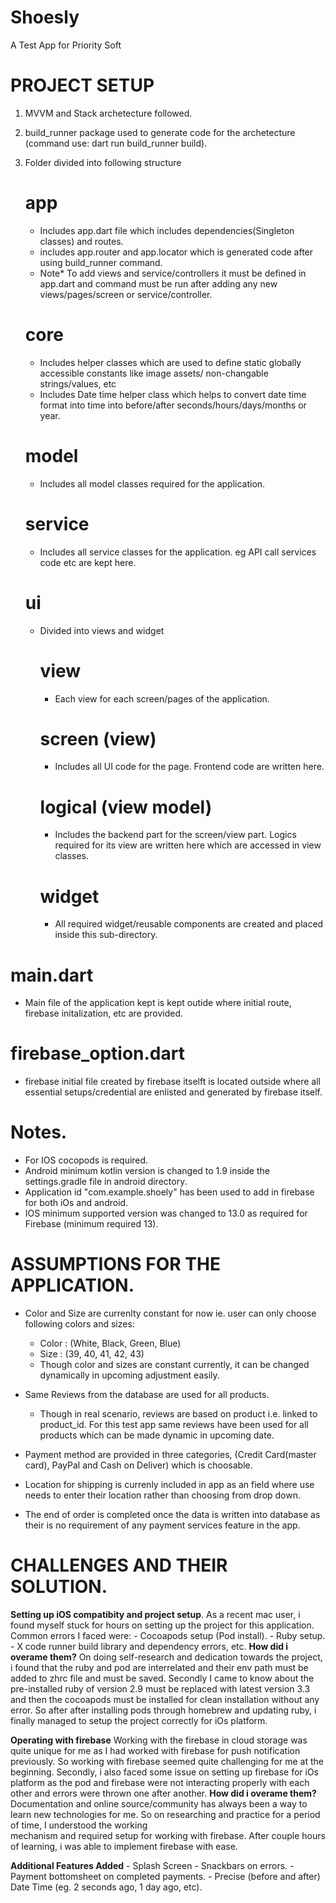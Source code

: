 # Shoesly

A Test App for Priority Soft

# PROJECT SETUP

1. MVVM and Stack archetecture followed.
2. build_runner package used to generate code for the archetecture (command use: dart run build_runner build).
3. Folder divided into following structure
   # app
   - Includes app.dart file which includes dependencies(Singleton classes) and routes.
   - includes app.router and app.locator which is generated code after using build_runner command.
   - Note* To add views and service/controllers it must be defined in app.dart and command must be run after adding any new views/pages/screen or service/controller.

   # core
   - Includes helper classes which are used to define static globally accessible constants like image assets/ non-changable strings/values, etc
   - Includes Date time helper class which helps to convert date time format into time into before/after seconds/hours/days/months or year.

   # model
   - Includes all model classes required for the application.
     
   # service

   - Includes all service classes for the application. eg API call services code etc are kept here.

   # ui
   - Divided into views and widget
     # view
       - Each view for each screen/pages of the application.
         
       # screen (view)
       - Includes all UI code for the page. Frontend code are written here.
         
       # logical (view model)
       - Includes the backend part for the screen/view part. Logics required for its view are written here which are accessed in view classes.
         
     # widget
     - All required widget/reusable components are created and placed inside this sub-directory.
  
  # main.dart
  - Main file of the application kept is kept outide where initial route, firebase initalization, etc are provided.

  # firebase_option.dart
  - firebase initial file created by firebase itselft is located outside where all essential setups/credential are enlisted and generated by firebase itself.

# Notes.
  - For IOS cocopods is required.
  - Android minimum kotlin version is changed to 1.9 inside the settings.gradle file in android directory.
  - Application id "com.example.shoely" has been used to add in firebase for both iOs and android.
  - IOS minimum supported version was changed to 13.0 as required for Firebase (minimum required 13).

# ASSUMPTIONS FOR THE APPLICATION.

- Color and Size are currenlty constant for now ie. user can only choose following colors and sizes:
  - Color : (White, Black, Green, Blue)
  - Size : (39, 40, 41, 42, 43)
  * Though color and sizes are constant currently, it can be changed dynamically in upcoming adjustment easily.

- Same Reviews from the database are used for all products.
  - Though in real scenario, reviews are based on product i.e. linked to product_id. For this test app same reviews have been used for all products which can be made dynamic
    in upcoming date.

- Payment method are provided in three categories, (Credit Card(master card), PayPal and Cash on Deliver) which is choosable.

- Location for shipping is currenly included in app as an field where use needs to enter their location rather than choosing from drop down.

- The end of order is completed once the data is written into database as their is no requirement of any payment services feature in the app.




# CHALLENGES AND THEIR SOLUTION.

 **Setting up iOS compatibity and project setup**.
    As a recent mac user, i found myself stuck for hours on setting up the project for this application.
    Common errors I faced were:
    - Cocoapods setup (Pod install).
    - Ruby setup.
    - X code runner build library and dependency errors, etc.
    **How did i overame them?**
    On doing self-research and dedication towards the project, i found that the ruby and pod are interrelated and their env path must be added to zhrc file and must be saved.
    Secondly I came to know about the pre-installed ruby of version 2.9 must be replaced with latest version 3.3 and then the cocoapods must be installed for clean installation
    without any error. So after after installing pods through homebrew and updating ruby, i finally managed to setup the project correctly for iOs platform.

**Operating with firebase**
    Working with the firebase in cloud storage was quite unique for me as I had worked with firebase for push notification previously. So working with firebase seemed quite challenging
    for me at the beginning. Secondly, i also faced some issue on setting up firebase for iOs platform as the pod and firebase were not interacting properly with each other and errors
    were thrown one after another.
    **How did i overame them?**
    Documentation and online source/community has always been a way to learn new technologies for me. So on researching and practice for a period of time, I understood the working     
    mechanism and required setup for working with firebase. After couple hours of learning, i was able to implement firebase with ease.



**Additional Features Added**
    - Splash Screen
    - Snackbars on errors.
    - Payment bottomsheet on completed payments.
    - Precise (before and after) Date Time (eg. 2 seconds ago, 1 day ago, etc).
    

    
  
     



